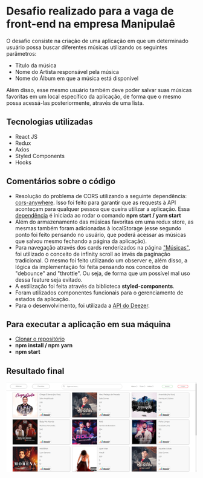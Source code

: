 # Desafio realizado para a vaga de front-end na empresa Manipulaê

O desafio consiste na criação de uma aplicação em que um determinado usuário possa buscar diferentes músicas utilizando os seguintes parâmetros:

* Título da música
* Nome do Artista responsável pela música
* Nome do Álbum em que a música está disponível

Além disso, esse mesmo usuário também deve poder salvar suas músicas favoritas em um local específico da aplicação, de forma que o mesmo possa acessá-las posteriormente, através de uma lista.

## Tecnologias utilizadas

* React JS
* Redux
* Axios
* Styled Components
* Hooks

## Comentários sobre o código

* Resolução do problema de CORS utilizando a seguinte dependência: [cors-anywhere](https://github.com/Rob--W/cors-anywhere). Isso foi feito para garantir que as requests à API aconteçam para qualquer pessoa que queira utilizar a aplicação. Essa [dependência](https://github.com/vitorguima/manipulae-challenge/blob/96be927f968c7497da3fc7c7a9f5caafa8aef7d6/server/main.js) é iniciada ao rodar o comando **npm start / yarn start**
* Além do armazenamento das músicas favoritas em uma redux store, as mesmas também foram adicionadas à localStorage (esse segundo ponto foi feito pensando no usuário, que poderá acessar as músicas que salvou mesmo fechando a página da aplicação).
* Para navegação através dos cards renderizados na página ["Músicas"](https://github.com/vitorguima/manipulae-challenge/blob/96be927f968c7497da3fc7c7a9f5caafa8aef7d6/src/pages/MusicDiscovery.jsx), foi utilizado o conceito de infinity scroll ao invés da paginação tradicional. O mesmo foi feito utilizando um observer e, além disso, a lógica da implementação foi feita pensando nos conceitos de "debounce" and "throttle". Ou seja, de forma que um possível mal uso dessa feature seja evitado.
* A estilização foi feita através da biblioteca **styled-components**.
* Foram utilizados componentes funcionais para o gerenciamento de estados da aplicação. 
* Para o desenvolvimento, foi utilizada a [API do Deezer](https://developers.deezer.com/api).

## Para executar a aplicação em sua máquina

* [Clonar o repositório](https://docs.github.com/pt/github/creating-cloning-and-archiving-repositories/cloning-a-repository-from-github/cloning-a-repository)
* **npm install / npm yarn**
* **npm start**

## Resultado final

![App Layout](https://github.com/vitorguima/manipulae-challenge/blob/3b68e2254b57894bbb4e7ddbb196589820737fcc/teste%20final.png)
